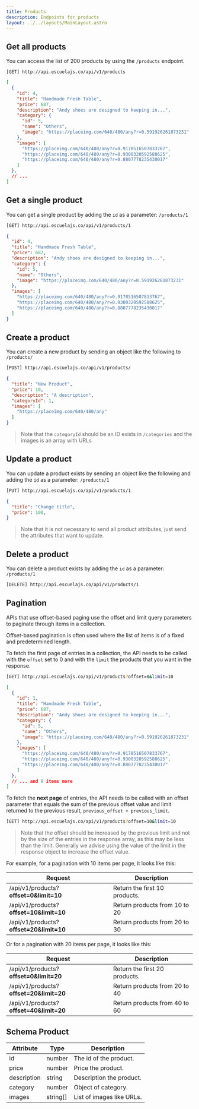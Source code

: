 ```yaml
---
title: Products
description: Endpoints for products
layout: ../../layouts/MainLayout.astro
---
```


## Get all products

You can access the list of 200 products by using the `/products` endpoint.

```
[GET] http://api.escuelajs.co/api/v1/products
```

```json
[
  {
    "id": 4,
    "title": "Handmade Fresh Table",
    "price": 687,
    "description": "Andy shoes are designed to keeping in...",
    "category": {
      "id": 5,
      "name": "Others",
      "image": "https://placeimg.com/640/480/any?r=0.591926261873231"
    },
    "images": [
      "https://placeimg.com/640/480/any?r=0.9178516507833767",
      "https://placeimg.com/640/480/any?r=0.9300320592588625",
      "https://placeimg.com/640/480/any?r=0.8807778235430017"
    ]
  },
  // ...
]
```

## Get a single product

You can get a single product by adding the `id` as a parameter: `/products/1`

```bash
[GET] http://api.escuelajs.co/api/v1/products/1
```

```json
{
  "id": 4,
  "title": "Handmade Fresh Table",
  "price": 687,
  "description": "Andy shoes are designed to keeping in...",
  "category": {
    "id": 5,
    "name": "Others",
    "image": "https://placeimg.com/640/480/any?r=0.591926261873231"
  },
  "images": [
    "https://placeimg.com/640/480/any?r=0.9178516507833767",
    "https://placeimg.com/640/480/any?r=0.9300320592588625",
    "https://placeimg.com/640/480/any?r=0.8807778235430017"
  ]
}
```

## Create a product

You can create a new product by sending an object like the following to `/products/`

```bash
[POST] http://api.escuelajs.co/api/v1/products/
```
```json
{
  "title": "New Product",
  "price": 10,
  "description": "A description",
  "categoryId": 1,
  "images": [
    "https://placeimg.com/640/480/any"
  ]
}
```

> Note that the `categoryId` should be an ID exists in `/categories` and the images is an array with URLs

## Update a product

You can update a product exists by sending an object like the following and adding the `id` as a parameter: `/products/1`

```bash
[PUT] http://api.escuelajs.co/api/v1/products/1
```
```json
{
  "title": "Change title",
  "price": 100,
}
```

> Note that it is not necessary to send all product attributes, just send the attributes that want to update.
## Delete a product

You can delete a product exists by adding the `id` as a parameter: `/products/1`

```bash
[DELETE] http://api.escuelajs.co/api/v1/products/1
```

## Pagination

APIs that use offset-based paging use the offset and limit query parameters to paginate through items in a collection.

Offset-based pagination is often used where the list of items is of a fixed and predetermined length.

To fetch the first page of entries in a collection, the API needs to be called with the `offset` set to 0 and with the `limit` the products that you want in the response.

```bash
[GET] http://api.escuelajs.co/api/v1/products?offset=0&limit=10
```
```json
[
  {
    "id": 1,
    "title": "Handmade Fresh Table",
    "price": 687,
    "description": "Andy shoes are designed to keeping in...",
    "category": {
      "id": 5,
      "name": "Others",
      "image": "https://placeimg.com/640/480/any?r=0.591926261873231"
    },
    "images": [
      "https://placeimg.com/640/480/any?r=0.9178516507833767",
      "https://placeimg.com/640/480/any?r=0.9300320592588625",
      "https://placeimg.com/640/480/any?r=0.8807778235430017"
    ]
  },
  // ... and 9 items more
]
```

To fetch the **next page** of entries, the API needs to be called with an offset parameter that equals the sum of the previous offset value and limit returned to the previous result, `previous_offset + previous_limit`.

```bash
[GET] http://api.escuelajs.co/api/v1/products?offset=10&limit=10
```

> Note that the offset should be increased by the previous limit and not by the size of the entries in the response array, as this may be less than the limit. Generally we advise using the value of the limit in the response object to increase the offset value.

For example, for a pagination with 10 items per page, it looks like this:

<!-- ```bash
[GET] http://api.escuelajs.co/api/v1/products?offset=0&limit=10
[GET] http://api.escuelajs.co/api/v1/products?offset=10&limit=10
[GET] http://api.escuelajs.co/api/v1/products?offset=20&limit=10
``` -->
| Request  |  Description |
| --- | --- |
| /api/v1/products?**offset=0&limit=10**   | Return the first 10 products. |
| /api/v1/products?**offset=10&limit=10**   | Return products from 10 to 20 |
| /api/v1/products?**offset=20&limit=10**   | Return products from 20 to 30 |

Or for a pagination with 20 items per page, it looks like this:


| Request  |  Description |
| --- | --- |
| /api/v1/products?**offset=0&limit=20**   | Return the first 20 products. |
| /api/v1/products?**offset=20&limit=20**   | Return products from 20 to 40 |
| /api/v1/products?**offset=40&limit=20**   | Return products from 40 to 60 |

## Schema Product

| Attribute  | Type | Description |
| --- | --- | --- |
| id   | number | The id of the product. |
| price   | number | Price the product. |
| description   | string | Description the product. |
| category   | number | Object of category. |
| images   | string[] | List of images like URLs. |
